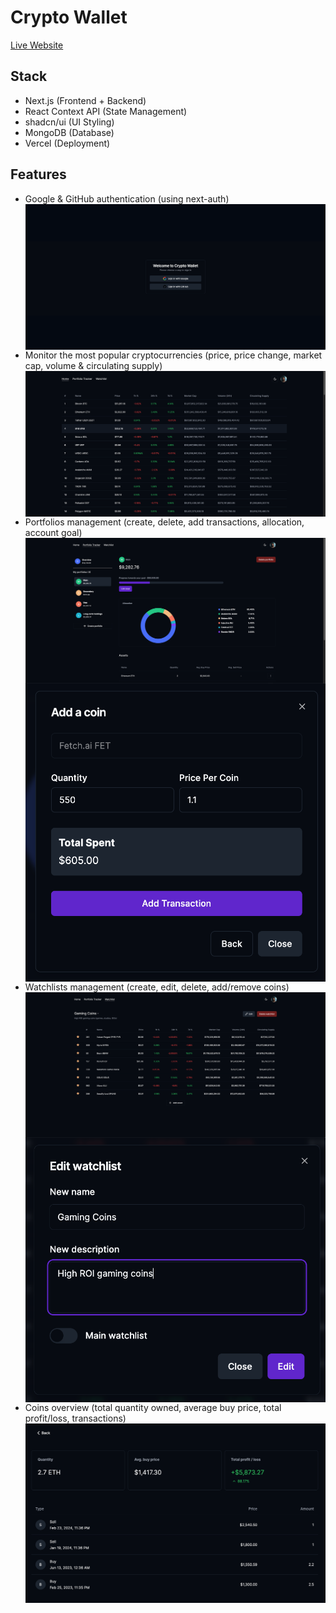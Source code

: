 # Crypto Wallet

[Live Website](https://crypto-wallet-livid.vercel.app/)

## Stack
- Next.js (Frontend + Backend)
- React Context API (State Management)
- shadcn/ui (UI Styling)
- MongoDB (Database)
- Vercel (Deployment)

## Features
- Google & GitHub authentication (using next-auth)
  <br />
  <img src="public/app-demo/login-screen.png" align="center">
- Monitor the most popular cryptocurrencies (price, price change, market cap, volume & circulating supply)
  <br />
  <img src="public/app-demo/homepage.png" align="center">
- Portfolios management (create, delete, add transactions, allocation, account goal)
  <br />
  <img src="public/app-demo/portfolio.png" align="center">
  <br />
  <img src="public/app-demo/add-coin.png" align="center">
- Watchlists management (create, edit, delete, add/remove coins)
  <br />
  <img src="public/app-demo/watchlist.png" align="center">
  <br />
  <img src="public/app-demo/edit-watchlist.png" align="center">
- Coins overview (total quantity owned, average buy price, total profit/loss, transactions)
  <img src="public/app-demo/coin-transactions.png" align="center">
